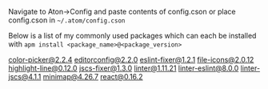 Navigate to Aton->Config and paste contents of config.cson
or place config.cson in `~/.atom/config.cson`

Below is a list of my commonly used packages which can each be installed with `apm install <package_name>@<package_version>`

color-picker@2.2.4
editorconfig@2.2.0
eslint-fixer@1.2.1
file-icons@2.0.12
highlight-line@0.12.0
jscs-fixer@1.3.0
linter@1.11.21
linter-eslint@8.0.0
linter-jscs@4.1.1
minimap@4.26.7
react@0.16.2

